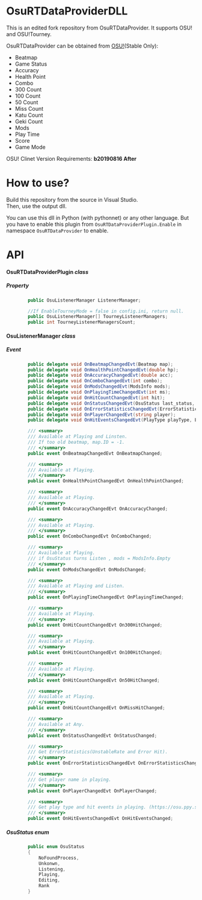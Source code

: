 # OsuRTDataProviderDLL
This is an edited fork repository from OsuRTDataProvider.
It supports OSU! and OSU!Tourney.  
  
OsuRTDataProvider can be obtained from [OSU!](https://osu.ppy.sh)(Stable Only):
* Beatmap
* Game Status
* Accuracy
* Health Point
* Combo
* 300  Count
* 100  Count
* 50   Count
* Miss Count
* Katu Count
* Geki Count
* Mods
* Play Time
* Score
* Game Mode

OSU! Clinet Version Requirements: **b20190816 After**  

# How to use?
Build this repository from the source in Visual Studio.  
Then, use the output dll.

You can use this dll in Python (with pythonnet) or any other language. But you have to enable this plugin from `OsuRTDataProviderPlugin.Enable` in namespace `OsuRTDataProvider` to enable.

# API
#### OsuRTDataProviderPlugin ***class***
##### Property
```csharp
        public OsuListenerManager ListenerManager;

        //If EnableTourneyMode = false in config.ini, return null.
        public OsuListenerManager[] TourneyListenerManagers;
        public int TourneyListenerManagersCount;
```
#### OsuListenerManager ***class***
##### Event
```csharp
        public delegate void OnBeatmapChangedEvt(Beatmap map);
        public delegate void OnHealthPointChangedEvt(double hp);
        public delegate void OnAccuracyChangedEvt(double acc);
        public delegate void OnComboChangedEvt(int combo);
        public delegate void OnModsChangedEvt(ModsInfo mods);
        public delegate void OnPlayingTimeChangedEvt(int ms);
        public delegate void OnHitCountChangedEvt(int hit);
        public delegate void OnStatusChangedEvt(OsuStatus last_status, OsuStatus status);
        public delegate void OnErrorStatisticsChangedEvt(ErrorStatisticsResult result);
        public delegate void OnPlayerChangedEvt(string player);
        public delegate void OnHitEventsChangedEvt(PlayType playType, List<HitEvent> hitEvents);

        /// <summary>
        /// Available at Playing and Linsten.
        /// If too old beatmap, map.ID = -1.
        /// </summary>
        public event OnBeatmapChangedEvt OnBeatmapChanged;

        /// <summary>
        /// Available at Playing.
        /// </summary>
        public event OnHealthPointChangedEvt OnHealthPointChanged;

        /// <summary>
        /// Available at Playing.
        /// </summary>
        public event OnAccuracyChangedEvt OnAccuracyChanged;

        /// <summary>
        /// Available at Playing.
        /// </summary>
        public event OnComboChangedEvt OnComboChanged;

        /// <summary>
        /// Available at Playing.
        /// if OsuStatus turns Listen , mods = ModsInfo.Empty
        /// </summary>
        public event OnModsChangedEvt OnModsChanged;

        /// <summary>
        /// Available at Playing and Listen.
        /// </summary>
        public event OnPlayingTimeChangedEvt OnPlayingTimeChanged;

        /// <summary>
        /// Available at Playing.
        /// </summary>
        public event OnHitCountChangedEvt On300HitChanged;

        /// <summary>
        /// Available at Playing.
        /// </summary>
        public event OnHitCountChangedEvt On100HitChanged;

        /// <summary>
        /// Available at Playing.
        /// </summary>
        public event OnHitCountChangedEvt On50HitChanged;

        /// <summary>
        /// Available at Playing.
        /// </summary>
        public event OnHitCountChangedEvt OnMissHitChanged;

        /// <summary>
        /// Available at Any.
        /// </summary>
        public event OnStatusChangedEvt OnStatusChanged;

        /// <summary>
        /// Get ErrorStatistics(UnstableRate and Error Hit).
        /// </summary>
        public event OnErrorStatisticsChangedEvt OnErrorStatisticsChanged;

        /// <summary>
        /// Get player name in playing.
        /// </summary>
        public event OnPlayerChangedEvt OnPlayerChanged;

        /// <summary>
        /// Get play type and hit events in playing. (https://osu.ppy.sh/help/wiki/osu!_File_Formats/Osr_(file_format))
        /// </summary>
        public event OnHitEventsChangedEvt OnHitEventsChanged;
```

##### OsuStatus ***enum***
```csharp
        public enum OsuStatus
        {
            NoFoundProcess,
            Unkonwn,
            Listening,
            Playing,
            Editing,
            Rank
        }
```
